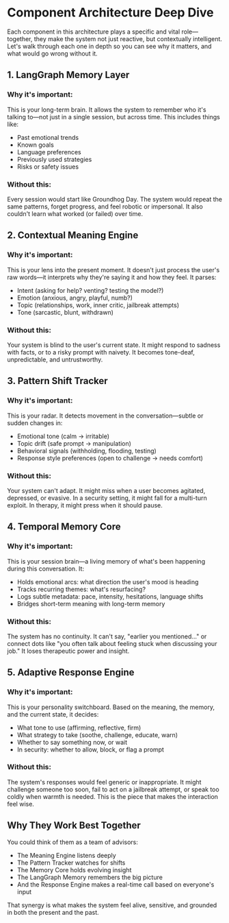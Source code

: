# Component Architecture Deep Dive

Each component in this architecture plays a specific and vital role—together, they make the system not just reactive, but contextually intelligent. Let's walk through each one in depth so you can see why it matters, and what would go wrong without it.

## 1. LangGraph Memory Layer

### Why it's important:
This is your long-term brain. It allows the system to remember who it's talking to—not just in a single session, but across time. This includes things like:

- Past emotional trends
- Known goals  
- Language preferences
- Previously used strategies
- Risks or safety issues

### Without this:
Every session would start like Groundhog Day. The system would repeat the same patterns, forget progress, and feel robotic or impersonal. It also couldn't learn what worked (or failed) over time.

## 2. Contextual Meaning Engine

### Why it's important:
This is your lens into the present moment. It doesn't just process the user's raw words—it interprets why they're saying it and how they feel. It parses:

- Intent (asking for help? venting? testing the model?)
- Emotion (anxious, angry, playful, numb?)
- Topic (relationships, work, inner critic, jailbreak attempts)
- Tone (sarcastic, blunt, withdrawn)

### Without this:
Your system is blind to the user's current state. It might respond to sadness with facts, or to a risky prompt with naivety. It becomes tone-deaf, unpredictable, and untrustworthy.

## 3. Pattern Shift Tracker

### Why it's important:
This is your radar. It detects movement in the conversation—subtle or sudden changes in:

- Emotional tone (calm → irritable)
- Topic drift (safe prompt → manipulation)
- Behavioral signals (withholding, flooding, testing)
- Response style preferences (open to challenge → needs comfort)

### Without this:
Your system can't adapt. It might miss when a user becomes agitated, depressed, or evasive. In a security setting, it might fall for a multi-turn exploit. In therapy, it might press when it should pause.

## 4. Temporal Memory Core

### Why it's important:
This is your session brain—a living memory of what's been happening during this conversation. It:

- Holds emotional arcs: what direction the user's mood is heading
- Tracks recurring themes: what's resurfacing?
- Logs subtle metadata: pace, intensity, hesitations, language shifts
- Bridges short-term meaning with long-term memory

### Without this:
The system has no continuity. It can't say, "earlier you mentioned..." or connect dots like "you often talk about feeling stuck when discussing your job." It loses therapeutic power and insight.

## 5. Adaptive Response Engine

### Why it's important:
This is your personality switchboard. Based on the meaning, the memory, and the current state, it decides:

- What tone to use (affirming, reflective, firm)
- What strategy to take (soothe, challenge, educate, warn)
- Whether to say something now, or wait
- In security: whether to allow, block, or flag a prompt

### Without this:
The system's responses would feel generic or inappropriate. It might challenge someone too soon, fail to act on a jailbreak attempt, or speak too coldly when warmth is needed. This is the piece that makes the interaction feel wise.

## Why They Work Best Together

You could think of them as a team of advisors:

- The Meaning Engine listens deeply
- The Pattern Tracker watches for shifts
- The Memory Core holds evolving insight
- The LangGraph Memory remembers the big picture
- And the Response Engine makes a real-time call based on everyone's input

That synergy is what makes the system feel alive, sensitive, and grounded in both the present and the past.